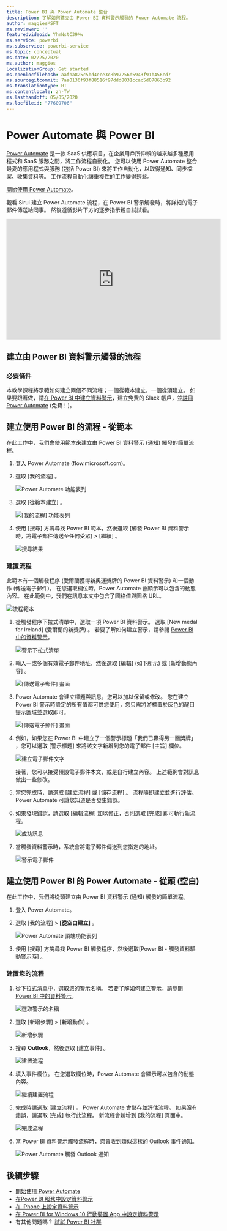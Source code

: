 ```yaml
---
title: Power BI 與 Power Automate 整合
description: 了解如何建立由 Power BI 資料警示觸發的 Power Automate 流程。
author: maggiesMSFT
ms.reviewer: ''
featuredvideoid: YhmNstC39Mw
ms.service: powerbi
ms.subservice: powerbi-service
ms.topic: conceptual
ms.date: 02/25/2020
ms.author: maggies
LocalizationGroup: Get started
ms.openlocfilehash: aafba825c5bd4ece3c8b97256d5943f91b456cd7
ms.sourcegitcommit: 7aa0136f93f88516f97ddd8031ccac5d07863b92
ms.translationtype: HT
ms.contentlocale: zh-TW
ms.lasthandoff: 05/05/2020
ms.locfileid: "77609706"
---
```

# <a name="power-automate-and-power-bi"></a>Power Automate 與 Power BI

[Power Automate](https://docs.microsoft.com/power-automate/getting-started) 是一款 SaaS 供應項目，在企業用戶所仰賴的越來越多種應用程式和 SaaS 服務之間，將工作流程自動化。 您可以使用 Power Automate 整合最愛的應用程式與服務 (包括 Power BI) 來將工作自動化，以取得通知、同步檔案、收集資料等。 工作流程自動化讓重複性的工作變得輕鬆。

[開始使用 Power Automate](https://docs.microsoft.com/power-automate/getting-started)。

觀看 Sirui 建立 Power Automate 流程，在 Power BI 警示觸發時，將詳細的電子郵件傳送給同事。 然後遵循影片下方的逐步指示親自試試看。

<iframe width="560" height="315" src="https://www.youtube.com/embed/YhmNstC39Mw" frameborder="0" allowfullscreen></iframe>

## <a name="create-a-flow-that-is-triggered-by-a-power-bi-data-alert"></a>建立由 Power BI 資料警示觸發的流程

### <a name="prerequisites"></a>必要條件
本教學課程將示範如何建立兩個不同流程；一個從範本建立，一個從頭建立。 如果要跟著做，請[在 Power BI 中建立資料警示](service-set-data-alerts.md)，建立免費的 Slack 帳戶，並[註冊 Power Automate](https://flow.microsoft.com/#home-signup) (免費！)。

## <a name="create-a-flow-that-uses-power-bi---from-a-template"></a>建立使用 Power BI 的流程 - 從範本
在此工作中，我們會使用範本來建立由 Power BI 資料警示 (通知) 觸發的簡單流程。

1. 登入 Power Automate (flow.microsoft.com)。
2. 選取 [我的流程]  。
   
   ![Power Automate 功能表列](media/service-flow-integration/power-bi-my-flows.png)
3. 選取 [從範本建立]  。
   
    ![[我的流程] 功能表列](media/service-flow-integration/power-bi-template.png)
4. 使用 [搜尋] 方塊尋找 Power BI 範本，然後選取 [觸發 Power BI 資料警示時，將電子郵件傳送至任何受眾] > [繼續]  。
   
    ![搜尋結果](media/service-flow-integration/power-bi-flow-alert.png)


### <a name="build-the-flow"></a>建置流程
此範本有一個觸發程序 (愛爾蘭獲得新奧運獎牌的 Power BI 資料警示) 和一個動作 (傳送電子郵件)。 在您選取欄位時，Power Automate 會顯示可以包含的動態內容。  在此範例中，我們在訊息本文中包含了圖格值與圖格 URL。

![流程範本](media/service-flow-integration/power-bi-template1.png)

1. 從觸發程序下拉式清單中，選取一項 Power BI 資料警示。 選取 [New medal for Ireland] \(愛爾蘭的新獎牌)  。 若要了解如何建立警示，請參閱 [Power BI 中的資料警示](service-set-data-alerts.md)。
   
   ![警示下拉式清單](media/service-flow-integration/power-bi-trigger-flow.png)
2. 輸入一或多個有效電子郵件地址，然後選取 [編輯]  \(如下所示) 或 [新增動態內容]  。 
   
   ![[傳送電子郵件] 畫面](media/service-flow-integration/power-bi-flow-email.png)

3. Power Automate 會建立標題與訊息，您可以加以保留或修改。 您在建立 Power BI 警示時設定的所有值都可供您使用，您只需將游標置於灰色的醒目提示區域並選取即可。 

   ![[傳送電子郵件] 畫面](media/service-flow-integration/power-bi-flow-email-default.png)

1.  例如，如果您在 Power BI 中建立了一個警示標題「我們已贏得另一面獎牌」  ，您可以選取 [警示標題]  來將該文字新增到您的電子郵件 [主旨] 欄位。

    ![建立電子郵件文字](media/service-flow-integration/power-bi-flow-message.png)

    接著，您可以接受預設電子郵件本文，或是自行建立內容。 上述範例會對訊息做出一些修改。

1. 當您完成時，請選取 [建立流程]  或 [儲存流程]  。  流程隨即建立並進行評估。  Power Automate 可讓您知道是否發生錯誤。
2. 如果發現錯誤，請選取 [編輯流程]  加以修正，否則選取 [完成]  即可執行新流程。
   
   ![成功訊息](media/service-flow-integration/power-bi-flow-running.png)
5. 當觸發資料警示時，系統會將電子郵件傳送到您指定的地址。  
   
   ![警示電子郵件](media/service-flow-integration/power-bi-flow-email2.png)

## <a name="create-a-power-automate-that-uses-power-bi---from-scratch-blank"></a>建立使用 Power BI 的 Power Automate - 從頭 (空白)
在此工作中，我們將從頭建立由 Power BI 資料警示 (通知) 觸發的簡單流程。

1. 登入 Power Automate。
2. 選取 [我的流程]   >  **[從空白建立]** 。
   
   ![Power Automate 頂端功能表列](media/service-flow-integration/power-bi-my-flows.png)
3. 使用 [搜尋] 方塊尋找 Power BI 觸發程序，然後選取[Power BI - 觸發資料驅動警示時]  。

### <a name="build-your-flow"></a>建置您的流程
1. 從下拉式清單中，選取您的警示名稱。  若要了解如何建立警示，請參閱 [Power BI 中的資料警示](service-set-data-alerts.md)。
   
    ![選取警示的名稱](media/service-flow-integration/power-bi-totalstores2.png)
2. 選取 [新增步驟]   > [新增動作]  。
   
   ![新增步驟](media/service-flow-integration/power-bi-new-step.png)
3. 搜尋 **Outlook**，然後選取 [建立事件]  。
   
   ![建置流程](media/service-flow-integration/power-bi-create-event.png)
4. 填入事件欄位。 在您選取欄位時，Power Automate 會顯示可以包含的動態內容。
   
   ![繼續建置流程](media/service-flow-integration/power-bi-flow-event.png)
5. 完成時請選取 [建立流程]  。  Power Automate 會儲存並評估流程。 如果沒有錯誤，請選取 [完成]  執行此流程。  新流程會新增到 [我的流程]  頁面中。
   
   ![完成流程](media/service-flow-integration/power-bi-flow-running.png)
6. 當 Power BI 資料警示觸發流程時，您會收到類似這樣的 Outlook 事件通知。
   
    ![Power Automate 觸發 Outlook 通知](media/service-flow-integration/power-bi-flow-notice.png)

## <a name="next-steps"></a>後續步驟
* [開始使用 Power Automate](https://docs.microsoft.com/power-automate/getting-started/)
* [在Power BI 服務中設定資料警示](service-set-data-alerts.md)
* [在 iPhone 上設定資料警示](consumer/mobile/mobile-set-data-alerts-in-the-mobile-apps.md)
* [在 Power BI for Windows 10 行動裝置 App 中設定資料警示](consumer/mobile/mobile-set-data-alerts-in-the-mobile-apps.md)
* 有其他問題嗎？ [試試 Power BI 社群](https://community.powerbi.com/)

